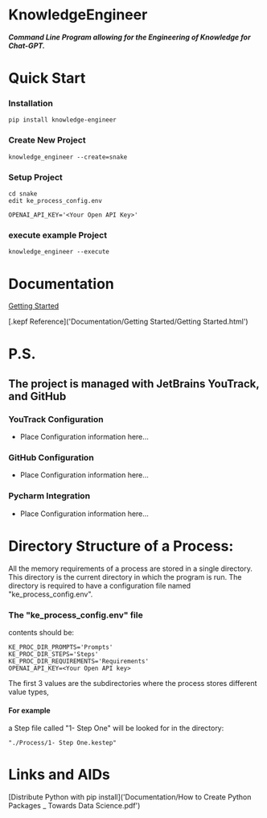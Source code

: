 # KnowledgeEngineer

***Command Line Program allowing for the Engineering of Knowledge for Chat-GPT.***


# Quick Start
### Installation

    pip install knowledge-engineer

### Create New Project
    knowledge_engineer --create=snake

### Setup Project
    cd snake
    edit ke_process_config.env

    OPENAI_API_KEY='<Your Open API Key>'


### execute example Project
    knowledge_engineer --execute


# Documentation
[Getting Started]("Documentation/Getting%20Started/Getting%20Started.html")

[.kepf Reference]('Documentation/Getting Started/Getting Started.html')


# P.S.
## The project is managed with JetBrains YouTrack, and GitHub
### YouTrack Configuration
- Place Configuration information here...
### GitHub Configuration
- Place Configuration information here...
### Pycharm Integration
- Place Configuration information here...





# Directory Structure of a Process:
All the memory requirements of a process are stored in a single directory.  This directory is the current directory in which the program is run.  The directory is required to have a configuration file named "ke_process_config.env".

### The "ke_process_config.env" file
contents should be:

    KE_PROC_DIR_PROMPTS='Prompts'
    KE_PROC_DIR_STEPS='Steps'
    KE_PROC_DIR_REQUIREMENTS='Requirements'
    OPENAI_API_KEY=<Your Open API key>

The first 3 values are the subdirectories where the process stores different value types, 

#### For example 
a Step file called "1- Step One" will be looked for in the directory:

    "./Process/1- Step One.kestep"


# Links and AIDs

[Distribute Python with pip install]('Documentation/How to Create Python Packages _ Towards Data Science.pdf')
